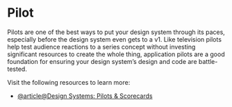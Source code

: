 # Pilot

Pilots are one of the best ways to put your design system through its paces, especially before the design system even gets to a v1. Like television pilots help test audience reactions to a series concept without investing significant resources to create the whole thing, application pilots are a good foundation for ensuring your design system’s design and code are battle-tested.

Visit the following resources to learn more:

- [@article@Design Systems: Pilots & Scorecards](https://superfriendly.com/design-systems/articles/design-systems-pilots-scorecards/)
